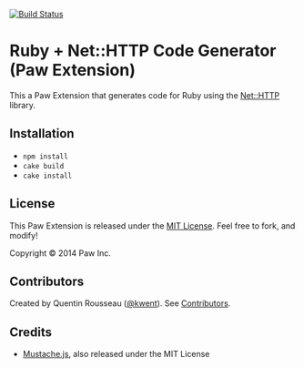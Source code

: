 [![Build Status](https://travis-ci.org/LuckyMarmot/Paw-RubyNetHTTPCodeGenerator.svg?branch=master)](https://travis-ci.org/LuckyMarmot/Paw-RubyNetHTTPCodeGenerator)

# Ruby + Net::HTTP Code Generator (Paw Extension)

This a Paw Extension that generates code for Ruby using the [Net::HTTP](http://ruby-doc.org/stdlib-2.1.5/libdoc/net/http/rdoc/Net/HTTP.html) library.

## Installation

* `npm install`
* `cake build`
* `cake install`

## License

This Paw Extension is released under the [MIT License](LICENSE). Feel free to fork, and modify!

Copyright © 2014 Paw Inc.

## Contributors

Created by Quentin Rousseau ([@kwent](https://github.com/kwent)). See [Contributors](https://github.com/LuckyMarmot/Paw-RubyNetHTTPCodeGenerator/graphs/contributors).

## Credits

* [Mustache.js](https://github.com/janl/mustache.js/), also released under the MIT License
